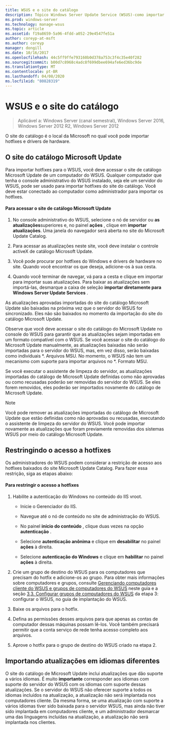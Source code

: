 ```yaml
---
title: WSUS e o site do catálogo
description: Tópico Windows Server Update Service (WSUS)-como importar hotfixes para o WSUS acessando o site do catálogo Microsoft Update
ms.prod: windows-server
ms.technology: manage-wsus
ms.topic: article
ms.assetid: f19a8659-5a96-4fdd-a052-29e4547fe51a
author: coreyp-at-msft
ms.author: coreyp
manager: dongill
ms.date: 10/16/2017
ms.openlocfilehash: 44c5ff9ffe793160b0d378a753c3f4c35e40f282
ms.sourcegitcommit: b00d7c8968c4adc8f699dbee694afe6ed36bc9de
ms.translationtype: MT
ms.contentlocale: pt-BR
ms.lasthandoff: 04/08/2020
ms.locfileid: "80828319"
---
```

# <a name="wsus-and-the-catalog-site"></a>WSUS e o site do catálogo

>Aplicável a: Windows Server (canal semestral), Windows Server 2016, Windows Server 2012 R2, Windows Server 2012

O site do catálogo é o local da Microsoft no qual você pode importar hotfixes e drivers de hardware.

## <a name="the-microsoft-update-catalog-site"></a>O site do catálogo Microsoft Update
Para importar hotfixes para o WSUS, você deve acessar o site de catálogo Microsoft Update de um computador do WSUS. Qualquer computador que tenha o console administrativo do WSUS instalado, seja ele um servidor do WSUS, pode ser usado para importar hotfixes do site do catálogo. Você deve estar conectado ao computador como administrador para importar os hotfixes.

#### <a name="to-access-the-microsoft-update-catalog-site"></a>Para acessar o site de catálogo Microsoft Update

1.  No console administrativo do WSUS, selecione o nó de servidor ou **as atualizações**superiores e, no painel **ações** , clique em **importar atualizações**. Uma janela do navegador será aberta no site do Microsoft Update Catalog.

2.  Para acessar as atualizações neste site, você deve instalar o controle activeX de catálogo Microsoft Update.

3.  Você pode procurar por hotfixes do Windows e drivers de hardware no site. Quando você encontrar os que deseja, adicione-os à sua cesta.

4.  Quando você terminar de navegar, vá para a cesta e clique em importar para importar suas atualizações. Para baixar as atualizações sem importá-las, desmarque a caixa de seleção **importar diretamente para Windows Server Update Services** .

As atualizações aprovadas importadas do site do catálogo Microsoft Update são baixadas na próxima vez que o servidor do WSUS for sincronizado. Eles não são baixados no momento da importação do site do catálogo Microsoft Update.

Observe que você deve acessar o site do catálogo do Microsoft Update no console do WSUS para garantir que as atualizações sejam importadas em um formato compatível com o WSUS. Se você acessar o site do catálogo do Microsoft Update manualmente, as atualizações baixadas não serão importadas para o servidor do WSUS, mas, em vez disso, serão baixadas como individuais *. Arquivos MSU. No momento, o WSUS não tem um mecanismo com suporte para importar arquivos no \*. Formato MSU.

Se você executar o assistente de limpeza do servidor, as atualizações importadas do catálogo de Microsoft Update definidas como não aprovadas ou como recusadas poderão ser removidas do servidor do WSUS. Se eles forem removidos, eles poderão ser importados novamente do catálogo de Microsoft Update.

> [!NOTE]
> Você pode remover as atualizações importadas do catálogo de Microsoft Update que estão definidas como não aprovadas ou recusadas, executando o assistente de limpeza do servidor do WSUS. Você pode importar novamente as atualizações que foram previamente removidas dos sistemas WSUS por meio do catálogo Microsoft Update.

## <a name="restricting-access-to-hotfixes"></a>Restringindo o acesso a hotfixes
Os administradores do WSUS podem considerar a restrição de acesso aos hotfixes baixados do site Microsoft Update Catalog. Para fazer essa restrição, siga as etapas abaixo:

#### <a name="to-restrict-access-to-hotfixes"></a>Para restringir o acesso a hotfixes

1.  Habilite a autenticação do Windows no conteúdo do IIS vroot.

    -   Inicie o Gerenciador do IIS.

    -   Navegue até o nó de conteúdo no site de administração do WSUS.

    -   No painel **início do conteúdo** , clique duas vezes na opção **autenticação** .

    -   Selecione **autenticação anônima** e clique em **desabilitar** no painel **ações** à direita.

    -   Selecione **autenticação do Windows** e clique em **habilitar** no painel **ações** à direita.

2.  Crie um grupo de destino do WSUS para os computadores que precisam do hotfix e adicione-os ao grupo. Para obter mais informações sobre computadores e grupos, consulte [Gerenciando computadores cliente do WSUS e grupos de computadores do WSUS](managing-wsus-client-computers-and-wsus-computer-groups.md) neste guia e a seção [3,3. Configurar grupos de computadores do WSUS](../deploy/2-configure-wsus.md#23-configure-wsus-computer-groups) da etapa 3: configurar o WSUS, no guia de implantação do WSUS.

3.  Baixe os arquivos para o hotfix.

4.  Defina as permissões desses arquivos para que apenas as contas de computador dessas máquinas possam lê-los. Você também precisará permitir que a conta serviço de rede tenha acesso completo aos arquivos.

5.  Aprove o hotfix para o grupo de destino do WSUS criado na etapa 2.

## <a name="importing-updates-in-different-languages"></a>Importando atualizações em idiomas diferentes
O site do catálogo de Microsoft Update inclui atualizações que dão suporte a vários idiomas. É muito **importante** corresponder aos idiomas com suporte do servidor do WSUS com os idiomas com suporte dessas atualizações. Se o servidor do WSUS não oferecer suporte a todos os idiomas incluídos na atualização, a atualização não será implantada nos computadores cliente. Da mesma forma, se uma atualização com suporte a vários idiomas tiver sido baixada para o servidor WSUS, mas ainda não tiver sido implantada em computadores cliente, e um administrador desmarcar uma das linguagens incluídas na atualização, a atualização não será implantada nos clientes.
